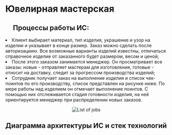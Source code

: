 # Ювелирная мастерская

<ol><h2>Процессы работы ИС:</h2></ol>

<li> Клиент выбирает материал, тип изделия, украшение и узор на изделии и указывает в конце размер. Заказ можно сделать после авторизациию. Все возможные варианты изделий известны, отличаться справочное изделие от заказанного будет размером, весом и ценой;</li> 

<li> После этого заказом занимается менеджер. Он просматривает все заказы: новые - отправляет мастерам для изготовления, готовые - относит на доставку, следит за прогрессом производства изделий;</li>

<li> Сотрудник получает заказ на выполнение изделия и список чек-поинтов по его производству, список представлен на рисунке ниже. По мере работы над изделием он отмечает выполнение поинтов. С помощью них отслеживается стадия готовности изделия, на неё ориентируется менеджер при распределении новых заказов.</li>

<p align="center">
  <img src="https://sun9-82.userapi.com/impf/nPH7azHiP170nl76o8CkygHdCj8EgcnVUp6tBQ/b5qmt1budJA.jpg?size=845x547&quality=96&sign=0d48644ea87d9d148419e5570e3a02d9&type=album" alt="List of jobs"/>
</p>

<h2>Диаграмма архитектуры ИС и стек технологий</h2>

